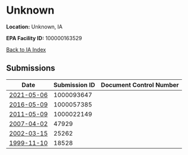 # Unknown

**Location:** Unknown, IA

**EPA Facility ID:** 100000163529

[Back to IA Index](../../index.md)

## Submissions

| Date | Submission ID | Document Control Number |
|------|--------------|-------------------------|
| [2021-05-06](submissions/1000093647.md) | 1000093647 |  |
| [2016-05-09](submissions/1000057385.md) | 1000057385 |  |
| [2011-05-09](submissions/1000022149.md) | 1000022149 |  |
| [2007-04-02](submissions/47929.md) | 47929 |  |
| [2002-03-15](submissions/25262.md) | 25262 |  |
| [1999-11-10](submissions/18528.md) | 18528 |  |
